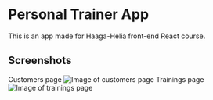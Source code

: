 # Personal Trainer App

This is an app made for Haaga-Helia front-end React course.

## Screenshots

Customers page
![Image of customers page](https://github.com/tuomasvalkamo/reactpersonaltrainer/img/customers.png)
Trainings page
![Image of trainings page](https://github.com/tuomasvalkamo/reactpersonaltrainer/img/trainings.png)
